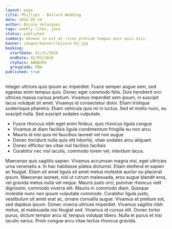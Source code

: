 ```yaml
---
layout: page
title: Phillips - Ballard Wedding
date: 2016-05-24
author: Nicole Velazquez
tags: weekly links, java
status: published
summary: Aenean in est at risus pretium tempus quis quis nisi.
banner: images/banner/leisure-02.jpg
booking:
  startDate: 01/31/2016
  endDate: 02/03/2016
  ctyhocn: ABQNJHX
  groupCode: PBW
published: true
---
```

Integer ultrices quis ipsum ac imperdiet. Fusce semper augue sem, sed egestas enim tempus quis. Donec eget commodo felis. Duis hendrerit orci ultrices massa cursus pretium. Vivamus imperdiet sem ipsum, in suscipit lacus volutpat sit amet. Vivamus id consectetur dolor. Etiam tristique scelerisque pharetra. Etiam vehicula quis mi in luctus. Sed et mollis nunc, eu suscipit nulla. Sed suscipit sodales vulputate.

* Fusce rhoncus nibh eget enim finibus, quis rhoncus ligula congue
* Vivamus at diam facilisis ligula condimentum fringilla eu non arcu
* Mauris id nisi quis mi faucibus laoreet vel non augue
* Donec tincidunt nulla quis elit lobortis, vitae sodales arcu aliquam
* Donec efficitur leo vitae nisl facilisis facilisis
* Curabitur nec nisl iaculis, commodo lorem vel, interdum lacus.

Maecenas quis sagittis sapien. Vivamus accumsan magna nisi, eget ultricies urna venenatis a. In hac habitasse platea dictumst. Etiam eleifend et sapien ac feugiat. Etiam sit amet ligula sit amet metus molestie auctor eu placerat ipsum. Maecenas laoreet, nisl ut rutrum malesuada, eros augue blandit eros, vel gravida metus nulla vel neque. Mauris justo orci, pulvinar rhoncus velit dignissim, commodo viverra elit. Mauris in commodo diam.
Quisque molestie nunc non ipsum vulputate commodo. Curabitur ligula justo, vestibulum sit amet erat ac, ornare convallis augue. Vivamus et pretium est, sed dapibus ipsum. Donec viverra ultrices imperdiet. Vivamus sagittis nibh metus, at malesuada nisi feugiat sed. Vivamus id cursus elit. Donec tortor purus, dictum tempor arcu id, tempus volutpat libero. Nulla et purus et nisi iaculis varius. Proin congue arcu vitae lectus rhoncus gravida.
